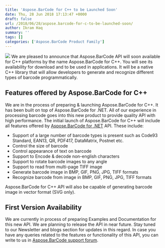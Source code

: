 ```yaml
---
title: 'Aspose.BarCode for C++ to be Launched Soon'
date: Thu, 28 Jun 2018 17:13:47 +0000
draft: false
url: /2018/06/28/aspose.barcode-for-c-to-be-launched-soon/
author: Ikram Haq
summary: ''
tags: []
categories: ['Aspose.BarCode Product Family']
---
```


![](https://blog.aspose.com/wp-content/uploads/sites/2/2018/06/aspose.barcode-for-android-via-java-128x128.png) We are pleased to announce that Aspose.BarCode API will soon available for C++ platforms by the name Aspose.BarCode for C++. You will see its availability for download and to be used in applications. It will be a native C++ library that will allow developers to generate and recognize different types of barcode programmatically.

## Features offered by Aspose.BarCode for C++

We are in the process of preparing & launching Aspose.BarCode for C++. It has been built on top of Aspose.BarCode for .NET. All of our experience in processing barcode goes into this new product to provide quality API with high performance. The initial launch of Aspose.BarCode for C++ will include all features offered by [Aspose.BarCode for .NET][1] API. These include:

*   Support of a large number of barcode types is present such as Code93 Standard, EAN13, QR, PDF417, DataMatrix, Postnet etc.
*   Control the size of barcode
*   Control appearance of text on barcode
*   Support to Encode & decode non-english characters
*   Support to rotate barcode images to any angle
*   Support to read from multi-page TIFF image
*   Generate barcode image in BMP, GIF, PNG, JPG, TIFF formats
*   Recognize barcode from image in BMP, GIF, PNG, JPG, TIFF formats

Aspose.BarCode for C++ API will also be capable of generating barcode image in vector format (SVG only).

## First Version Availability

We are currently in process of preparing Examples and Documentation for this new API. We are planning to release the API in near future. Stay tuned to our Newsletter and blogs section for updates in this regard. In case you have any queries related to the features or functionality of this API, you can write to us in [Aspose.BarCode support forum][2].




[1]: https://products.aspose.com/barcode
[2]: https://forum.aspose.com/c/barcode




